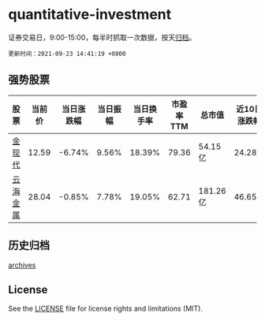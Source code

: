 # quantitative-investment

证券交易日，9:00-15:00，每半时抓取一次数据，按天[归档](archives)。

`更新时间：2021-09-23 14:41:19 +0800`

## 强势股票

|股票|当前价|当日涨跌幅|当日振幅|当日换手率|市盈率TTM|总市值|近10日涨跌幅|
|----|----|----|----|----|----|----|----|
|[金现代](https://xueqiu.com/S/SZ300830)|12.59|-6.74%|9.56%|18.39%|79.36|54.15亿|24.28%|
|[云海金属](https://xueqiu.com/S/SZ002182)|28.04|-0.85%|7.78%|19.05%|62.71|181.26亿|46.65%|

## 历史归档

[archives](archives)

## License

See the [LICENSE](LICENSE) file for license rights and limitations (MIT).